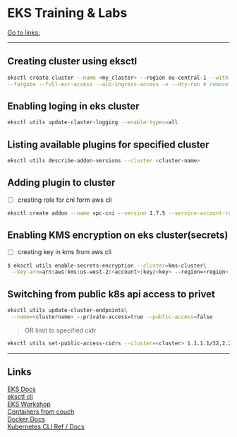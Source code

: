# EKS Training & Labs

[Go to links:](#links)

---

## Creating cluster using eksctl

```bash
eksctl create cluster --name <my_claster> --region eu-central-1 --with-oidc\
--fargate --full-ecr-access --alb-ingress-access -v --dry-run # remove dry-run after test.
```

## Enabling loging in eks cluster

```bash
eksctl utils update-claster-logging --enable-types=all
```

## Listing available plugins for specified cluster

```bash
eksctl utils describe-addon-versions --cluster <cluster-name>
```

## Adding plugin to cluster

- [ ] creating role for cni form aws cli

```bash
eksctl create addon --name vpc-cni --version 1.7.5 --service-account-role-arn=<role-arn>
```

## Enabling KMS encryption on eks cluster(secrets)

- [ ] creating key in kms from aws cli
  
```bash
$ eksctl utils enable-secrets-encryption --cluster=kms-cluster\
 --key-arn=arn:aws:kms:us-west-2:<account>:key/<key> --region=<region>
```

## Switching from public k8s api access to privet

```bash
eksctl utils update-cluster-endpoints\
 --name=<clustername> --private-access=true --public-access=false
```

> OR limit to specified cidr

```bash
eksctl utils set-public-access-cidrs --cluster=<cluster> 1.1.1.1/32,2.2.2.0/24
```

---

## Links

[EKS Docs](https://docs.aws.amazon.com/eks/latest/userguide/what-is-eks.html) <br/>
[eksctl cli](https://eksctl.io/) <br/>
[EKS Workshop](https://www.eksworkshop.com/) <br/>
[Containers from couch](https://www.youtube.com/containersfromthecouch) <br/>
[Docker Docs](https://docs.docker.com/reference/) <br/>
[Kubernetes CLI Ref / Docs](https://kubernetes.io/docs/reference/kubectl/cheatsheet/) <br/>
